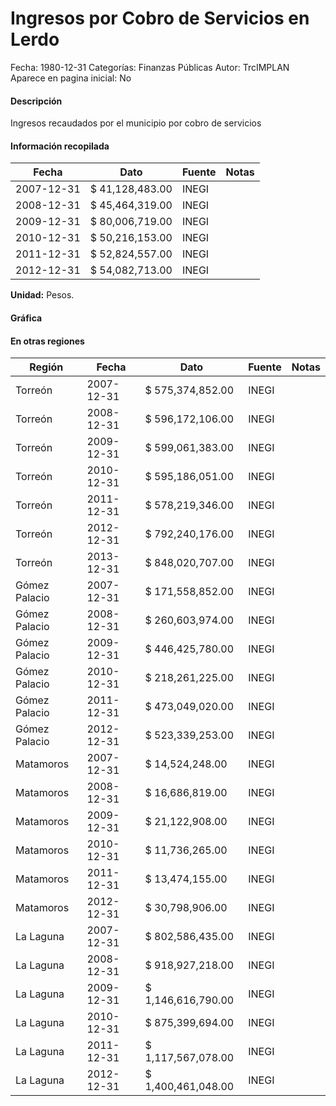 Ingresos por Cobro de Servicios en Lerdo
=====

Fecha: 1980-12-31
Categorías: Finanzas Públicas
Autor: TrcIMPLAN
Aparece en pagina inicial: No

#### Descripción

Ingresos recaudados por el municipio por cobro de servicios

#### Información recopilada

<table class="table table-hover table-bordered matriz">
<thead>
<tr>
<th>Fecha</th>
<th>Dato</th>
<th>Fuente</th>
<th>Notas</th>
</tr>
</thead>
<tbody>
<tr>
<td>2007-12-31</td>
<td class="derecha">$ 41,128,483.00</td>
<td>INEGI</td>
<td></td>
</tr>
<tr>
<td>2008-12-31</td>
<td class="derecha">$ 45,464,319.00</td>
<td>INEGI</td>
<td></td>
</tr>
<tr>
<td>2009-12-31</td>
<td class="derecha">$ 80,006,719.00</td>
<td>INEGI</td>
<td></td>
</tr>
<tr>
<td>2010-12-31</td>
<td class="derecha">$ 50,216,153.00</td>
<td>INEGI</td>
<td></td>
</tr>
<tr>
<td>2011-12-31</td>
<td class="derecha">$ 52,824,557.00</td>
<td>INEGI</td>
<td></td>
</tr>
<tr>
<td>2012-12-31</td>
<td class="derecha">$ 54,082,713.00</td>
<td>INEGI</td>
<td></td>
</tr>
</tbody>
</table>

<b>Unidad:</b> Pesos.



#### Gráfica

<div id="Morrisccmmplcl" class="grafica"></div>
<script>
new Morris.Line({
element: 'Morrisccmmplcl',
data: [{ fecha: '2007-12-31', dato: 41128483.00 },{ fecha: '2008-12-31', dato: 45464319.00 },{ fecha: '2009-12-31', dato: 80006719.00 },{ fecha: '2010-12-31', dato: 50216153.00 },{ fecha: '2011-12-31', dato: 52824557.00 },{ fecha: '2012-12-31', dato: 54082713.00 }],
xkey: 'fecha',
ykeys: ['dato'],
labels: ['Dato'],
lineColors: ['#FF5B02'],
xLabelFormat: function(d) { return d.getDate()+'/'+(d.getMonth()+1)+'/'+d.getFullYear(); },
dateFormat: function(ts) { var d = new Date(ts); return d.getDate() + '/' + (d.getMonth() + 1) + '/' + d.getFullYear(); }
});
</script>

#### En otras regiones

<table class="table table-hover table-bordered matriz">
<thead>
<tr>
<th>Región</th>
<th>Fecha</th>
<th>Dato</th>
<th>Fuente</th>
<th>Notas</th>
</tr>
</thead>
<tbody>
<tr>
<td>Torreón</td>
<td>2007-12-31</td>
<td class="derecha">$ 575,374,852.00</td>
<td>INEGI</td>
<td></td>
</tr>
<tr>
<td>Torreón</td>
<td>2008-12-31</td>
<td class="derecha">$ 596,172,106.00</td>
<td>INEGI</td>
<td></td>
</tr>
<tr>
<td>Torreón</td>
<td>2009-12-31</td>
<td class="derecha">$ 599,061,383.00</td>
<td>INEGI</td>
<td></td>
</tr>
<tr>
<td>Torreón</td>
<td>2010-12-31</td>
<td class="derecha">$ 595,186,051.00</td>
<td>INEGI</td>
<td></td>
</tr>
<tr>
<td>Torreón</td>
<td>2011-12-31</td>
<td class="derecha">$ 578,219,346.00</td>
<td>INEGI</td>
<td></td>
</tr>
<tr>
<td>Torreón</td>
<td>2012-12-31</td>
<td class="derecha">$ 792,240,176.00</td>
<td>INEGI</td>
<td></td>
</tr>
<tr>
<td>Torreón</td>
<td>2013-12-31</td>
<td class="derecha">$ 848,020,707.00</td>
<td>INEGI</td>
<td></td>
</tr>
<tr>
<td>Gómez Palacio</td>
<td>2007-12-31</td>
<td class="derecha">$ 171,558,852.00</td>
<td>INEGI</td>
<td></td>
</tr>
<tr>
<td>Gómez Palacio</td>
<td>2008-12-31</td>
<td class="derecha">$ 260,603,974.00</td>
<td>INEGI</td>
<td></td>
</tr>
<tr>
<td>Gómez Palacio</td>
<td>2009-12-31</td>
<td class="derecha">$ 446,425,780.00</td>
<td>INEGI</td>
<td></td>
</tr>
<tr>
<td>Gómez Palacio</td>
<td>2010-12-31</td>
<td class="derecha">$ 218,261,225.00</td>
<td>INEGI</td>
<td></td>
</tr>
<tr>
<td>Gómez Palacio</td>
<td>2011-12-31</td>
<td class="derecha">$ 473,049,020.00</td>
<td>INEGI</td>
<td></td>
</tr>
<tr>
<td>Gómez Palacio</td>
<td>2012-12-31</td>
<td class="derecha">$ 523,339,253.00</td>
<td>INEGI</td>
<td></td>
</tr>
<tr>
<td>Matamoros</td>
<td>2007-12-31</td>
<td class="derecha">$ 14,524,248.00</td>
<td>INEGI</td>
<td></td>
</tr>
<tr>
<td>Matamoros</td>
<td>2008-12-31</td>
<td class="derecha">$ 16,686,819.00</td>
<td>INEGI</td>
<td></td>
</tr>
<tr>
<td>Matamoros</td>
<td>2009-12-31</td>
<td class="derecha">$ 21,122,908.00</td>
<td>INEGI</td>
<td></td>
</tr>
<tr>
<td>Matamoros</td>
<td>2010-12-31</td>
<td class="derecha">$ 11,736,265.00</td>
<td>INEGI</td>
<td></td>
</tr>
<tr>
<td>Matamoros</td>
<td>2011-12-31</td>
<td class="derecha">$ 13,474,155.00</td>
<td>INEGI</td>
<td></td>
</tr>
<tr>
<td>Matamoros</td>
<td>2012-12-31</td>
<td class="derecha">$ 30,798,906.00</td>
<td>INEGI</td>
<td></td>
</tr>
<tr>
<td>La Laguna</td>
<td>2007-12-31</td>
<td class="derecha">$ 802,586,435.00</td>
<td>INEGI</td>
<td></td>
</tr>
<tr>
<td>La Laguna</td>
<td>2008-12-31</td>
<td class="derecha">$ 918,927,218.00</td>
<td>INEGI</td>
<td></td>
</tr>
<tr>
<td>La Laguna</td>
<td>2009-12-31</td>
<td class="derecha">$ 1,146,616,790.00</td>
<td>INEGI</td>
<td></td>
</tr>
<tr>
<td>La Laguna</td>
<td>2010-12-31</td>
<td class="derecha">$ 875,399,694.00</td>
<td>INEGI</td>
<td></td>
</tr>
<tr>
<td>La Laguna</td>
<td>2011-12-31</td>
<td class="derecha">$ 1,117,567,078.00</td>
<td>INEGI</td>
<td></td>
</tr>
<tr>
<td>La Laguna</td>
<td>2012-12-31</td>
<td class="derecha">$ 1,400,461,048.00</td>
<td>INEGI</td>
<td></td>
</tr>
</tbody>
</table>

